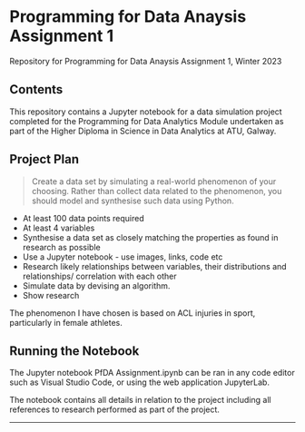 # Programming for Data Anaysis  Assignment 1
Repository for Programming for Data Anaysis Assignment 1, Winter 2023


## Contents

This repository contains a Jupyter notebook for a data simulation project completed for the Programming for Data Analytics Module undertaken as part of the Higher Diploma in Science in Data Analytics at ATU, Galway.


## Project Plan


>Create a data set by simulating a real-world phenomenon of your choosing. Rather than collect data related to the phenomenon, you should model and synthesise such data using Python.

- At least 100 data points required
- At least 4 variables
- Synthesise a data set as closely matching the properties as found in research as possible
- Use a Jupyter notebook - use images, links, code etc
- Research likely relationships between variables, their distributions and relationships/ correlation with each other
- Simulate data by devising an algorithm.
- Show research

The phenomenon I have chosen is based on ACL injuries in sport, particularly in female athletes.

## Running the Notebook

The Jupyter notebook PfDA Assignment.ipynb can be ran in any code editor such as Visual Studio Code, or using the web application JupyterLab.

The notebook contains all details in relation to the project including all references to research performed as part of the project.

***
